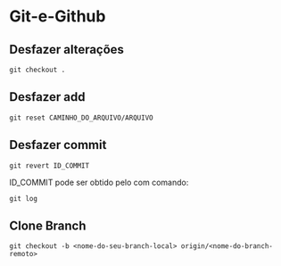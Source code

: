 # Git-e-Github

## Desfazer alterações

```
git checkout .
```

## Desfazer add 

```
git reset CAMINHO_DO_ARQUIVO/ARQUIVO
```

## Desfazer commit

```
git revert ID_COMMIT 
```

ID_COMMIT pode ser obtido pelo com comando:

```
git log
```

## Clone Branch

```
git checkout -b <nome-do-seu-branch-local> origin/<nome-do-branch-remoto>
```
